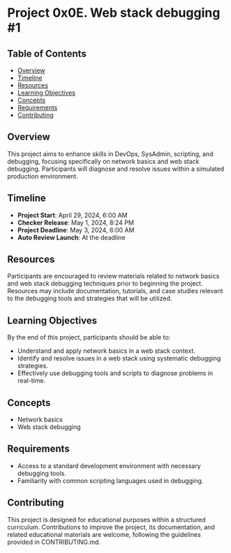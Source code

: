 # Project 0x0E. Web stack debugging #1

## Table of Contents
- [Overview](#overview)
- [Timeline](#timeline)
- [Resources](#resources)
- [Learning Objectives](#learning-objectives)
- [Concepts](#concepts)
- [Requirements](#requirements)
- [Contributing](#contributing)

## Overview
This project aims to enhance skills in DevOps, SysAdmin, scripting, and debugging, focusing specifically on network basics and web stack debugging. Participants will diagnose and resolve issues within a simulated production environment.

## Timeline
- **Project Start**: April 29, 2024, 6:00 AM
- **Checker Release**: May 1, 2024, 8:24 PM
- **Project Deadline**: May 3, 2024, 6:00 AM
- **Auto Review Launch**: At the deadline

## Resources
Participants are encouraged to review materials related to network basics and web stack debugging techniques prior to beginning the project. Resources may include documentation, tutorials, and case studies relevant to the debugging tools and strategies that will be utilized.

## Learning Objectives
By the end of this project, participants should be able to:
- Understand and apply network basics in a web stack context.
- Identify and resolve issues in a web stack using systematic debugging strategies.
- Effectively use debugging tools and scripts to diagnose problems in real-time.

## Concepts
- Network basics
- Web stack debugging

## Requirements
- Access to a standard development environment with necessary debugging tools.
- Familiarity with common scripting languages used in debugging.

## Contributing
This project is designed for educational purposes within a structured curriculum. Contributions to improve the project, its documentation, and related educational materials are welcome, following the guidelines provided in CONTRIBUTING.md.


